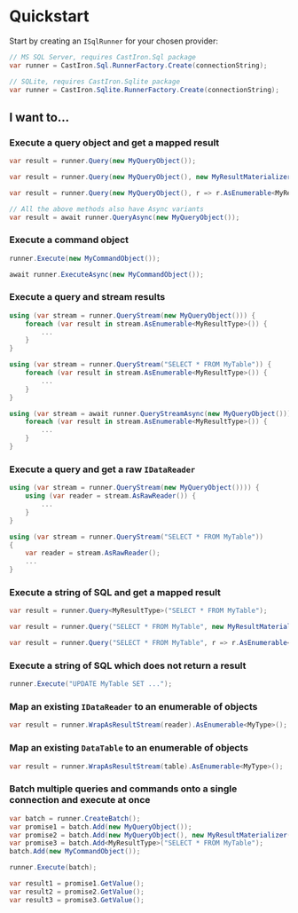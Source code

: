 # Quickstart

Start by creating an `ISqlRunner` for your chosen provider:

```csharp
// MS SQL Server, requires CastIron.Sql package
var runner = CastIron.Sql.RunnerFactory.Create(connectionString);

// SQLite, requires CastIron.Sqlite package
var runner = CastIron.Sqlite.RunnerFactory.Create(connectionString);
```

## I want to...

### Execute a query object and get a mapped result

```csharp
var result = runner.Query(new MyQueryObject());
```

```csharp
var result = runner.Query(new MyQueryObject(), new MyResultMaterializer());
```

```csharp
var result = runner.Query(new MyQueryObject(), r => r.AsEnumerable<MyResultType>().ToList());
```

```csharp
// All the above methods also have Async variants
var result = await runner.QueryAsync(new MyQueryObject());
```

### Execute a command object

```csharp
runner.Execute(new MyCommandObject());
```

```csharp
await runner.ExecuteAsync(new MyCommandObject());
```

### Execute a query and stream results

```csharp
using (var stream = runner.QueryStream(new MyQueryObject())) {
    foreach (var result in stream.AsEnumerable<MyResultType>()) {
        ...
    }
}
```

```csharp
using (var stream = runner.QueryStream("SELECT * FROM MyTable")) {
    foreach (var result in stream.AsEnumerable<MyResultType>()) {
        ...
    }
}
```

```csharp
using (var stream = await runner.QueryStreamAsync(new MyQueryObject())) {
    foreach (var result in stream.AsEnumerable<MyResultType>()) {
        ...
    }
}
```

### Execute a query and get a raw `IDataReader`

```csharp
using (var stream = runner.QueryStream(new MyQueryObject()))) {
    using (var reader = stream.AsRawReader()) {
        ...
    }
}
```

```csharp
using (var stream = runner.QueryStream("SELECT * FROM MyTable"))
{
    var reader = stream.AsRawReader();
    ...
}
```

### Execute a string of SQL and get a mapped result

```csharp
var result = runner.Query<MyResultType>("SELECT * FROM MyTable");
```

```csharp
var result = runner.Query("SELECT * FROM MyTable", new MyResultMaterializer());
```

```csharp
var result = runner.Query("SELECT * FROM MyTable", r => r.AsEnumerable<MyResultType>().FirstOrDefault());
```

### Execute a string of SQL which does not return a result

```csharp
runner.Execute("UPDATE MyTable SET ...");
```

### Map an existing `IDataReader` to an enumerable of objects

```csharp
var result = runner.WrapAsResultStream(reader).AsEnumerable<MyType>();
```

### Map an existing `DataTable` to an enumerable of objects

```csharp
var result = runner.WrapAsResultStream(table).AsEnumerable<MyType>();
```

### Batch multiple queries and commands onto a single connection and execute at once

```csharp
var batch = runner.CreateBatch();
var promise1 = batch.Add(new MyQueryObject());
var promise2 = batch.Add(new MyQueryObject(), new MyResultMaterializer());
var promise3 = batch.Add<MyResultType>("SELECT * FROM MyTable");
batch.Add(new MyCommandObject());

runner.Execute(batch);

var result1 = promise1.GetValue();
var result2 = promise2.GetValue();
var result3 = promise3.GetValue();
```
